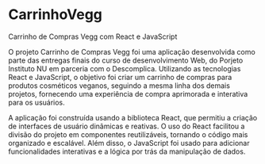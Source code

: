 # CarrinhoVegg

Carrinho de Compras Vegg com React e JavaScript

O projeto Carrinho de Compras Vegg foi uma aplicação desenvolvida como parte das entregas finais do curso de desenvolvimento Web, do Porjeto Instituto NU em parceria com o Descomplica. Utilizando as tecnologias React e JavaScript, o objetivo foi criar um carrinho de compras para produtos cosméticos veganos, seguindo a mesma linha dos demais projetos, fornecendo uma experiência de compra aprimorada e interativa para os usuários.

A aplicação foi construída usando a biblioteca React, que permitiu a criação de interfaces de usuário dinâmicas e reativas. O uso do React facilitou a divisão do projeto em componentes reutilizáveis, tornando o código mais organizado e escalável. Além disso, o JavaScript foi usado para adicionar funcionalidades interativas e a lógica por trás da manipulação de dados.
